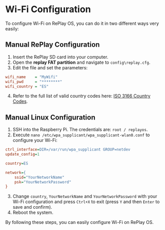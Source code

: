 # Wi-Fi Configuration

To configure Wi-Fi on RePlay OS, you can do it in two different ways very easily:

## Manual RePlay Configuration

1. Insert the RePlay SD card into your computer.
2. Open the **replay FAT partition** and navigate to `config\replay.cfg`.
3. Edit the file and set the parameters:
```cfg
wifi_name    = "MyWifi"
wifi_pwd     = "********"
wifi_country = "ES"
```
4. Refer to the full list of valid country codes here: [ISO 3166 Country Codes](https://en.wikipedia.org/wiki/List_of_ISO_3166_country_codes).

## Manual Linux Configuration

1. SSH into the Raspberry Pi. The credentials are: `root / replayos`.
2. Execute `nano /etc/wpa_supplicant/wpa_supplicant-wlan0.conf` to configure your Wi-Fi:
```cfg
ctrl_interface=DIR=/var/run/wpa_supplicant GROUP=netdev
update_config=1

country=ES

network={
    ssid="YourNetworkName"
    psk="YourNetworkPassword"
}
```
3. Change `country`, `YourNetworkName` and `YourNetworkPassword` with your Wi-Fi configuration and press `Ctrl+X` to exit (press `Y` and then `Enter` to save and confirm).
4. Reboot the system.

By following these steps, you can easily configure Wi-Fi on RePlay OS.